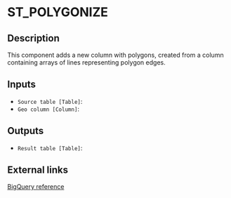 
# ST_POLYGONIZE
## Description

 This component adds a new column with polygons, created from a column containing arrays of lines representing polygon edges.
 
## Inputs
* `Source table [Table]`: 
* `Geo column [Column]`: 

## Outputs
* `Result table [Table]`: 

## External links
[BigQuery reference](https://docs.carto.com/data-and-analysis/analytics-toolbox-for-bigquery/sql-reference/processing#st_polygonize)
      